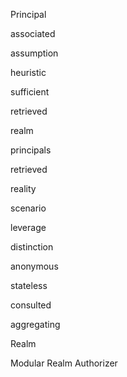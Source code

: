 Principal

associated

assumption

heuristic

sufficient

retrieved

realm

principals

retrieved

reality

scenario

leverage

distinction

anonymous

stateless

consulted

aggregating

Realm

Modular Realm Authorizer

